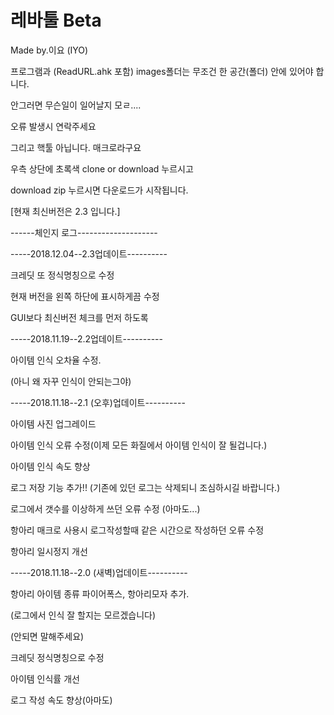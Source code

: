# 레바툴 Beta
Made by.이요 (IYO)

프로그램과 (ReadURL.ahk 포함) images폴더는 무조건 한 공간(폴더) 안에 있어야 합니다.

안그러면 무슨일이 일어날지 모ㄹ....

오류 발생시 연락주세요

그리고 핵툴 아닙니다. 매크로라구요


우측 상단에 초록색 clone or download 누르시고

download zip 누르시면 다운로드가 시작됩니다.


[현재 최신버전은 2.3 입니다.]

------체인지 로그--------------------

-----2018.12.04--2.3업데이트----------

크레딧 또 정식명칭으로 수정

현재 버전을 왼쪽 하단에 표시하게끔 수정

GUI보다 최신버전 체크를 먼저 하도록 

-----2018.11.19--2.2업데이트----------

아이템 인식 오차율 수정.

(아니 왜 자꾸 인식이 안되는그야)

-----2018.11.18--2.1 (오후)업데이트----------

아이템  사진 업그레이드

아이템 인식 오류 수정(이제 모든 화질에서 아이템 인식이 잘 될겁니다.)

아이템 인식 속도 향상

로그 저장 기능 추가!! (기존에 있던 로그는 삭제되니 조심하시길 바랍니다.)

로그에서 갯수를 이상하게 쓰던 오류 수정 (아마도...)

항아리 매크로 사용시 로그작성할때 같은 시간으로 작성하던 오류 수정

항아리 일시정지 개선

-----2018.11.18--2.0 (새벽)업데이트----------

항아리 아이템 종류 파이어폭스, 항아리모자 추가.

(로그에서 인식 잘 할지는 모르겠습니다)

(안되면 말해주세요)

크레딧 정식명칭으로 수정

아이템 인식률 개선

로그 작성 속도 향상(아마도)

